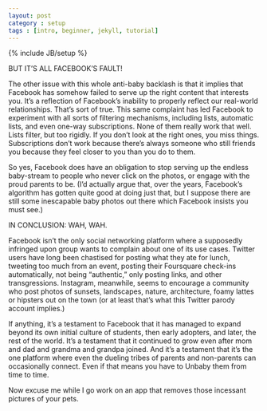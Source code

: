 ```yaml
---
layout: post
category : setup
tags : [intro, beginner, jekyll, tutorial]
---
```

{% include JB/setup %}


BUT IT’S ALL FACEBOOK’S FAULT!

The other issue with this whole anti-baby backlash is that it implies that Facebook has somehow failed to serve up the right content that interests you. It’s a reflection of Facebook’s inability to properly reflect our real-world relationships. That’s sort of true. This same complaint has led Facebook to experiment with all sorts of filtering mechanisms, including lists, automatic lists, and even one-way subscriptions. None of them really work that well. Lists filter, but too rigidly. If you don’t look at the right ones, you miss things. Subscriptions don’t work because there’s always someone who still friends you because they feel closer to you than you do to them.

So yes, Facebook does have an obligation to stop serving up the endless baby-stream to people who never click on the photos, or engage with the proud parents to be. (I’d actually argue that, over the years, Facebook’s algorithm has gotten quite good at doing just that, but I suppose there are still some inescapable baby photos out there which Facebook insists you must see.)

IN CONCLUSION: WAH, WAH.

Facebook isn’t the only social networking platform where a supposedly infringed upon group wants to complain about one of its use cases. Twitter users have long been chastised for posting what they ate for lunch, tweeting too much from an event, posting their Foursquare check-ins automatically, not being “authentic,” only posting links, and other transgressions. Instagram, meanwhile, seems to encourage a community who post photos of sunsets, landscapes, nature, architecture, foamy lattes or hipsters out on the town (or at least that’s what this Twitter parody account implies.)

If anything, it’s a testament to Facebook that it has managed to expand beyond its own initial culture of students, then early adopters, and later, the rest of the world. It’s a testament that it continued to grow even after mom and dad and grandma and grandpa joined. And it’s a testament that it’s the one platform where even the dueling tribes of parents and non-parents can occasionally connect. Even if that means you have to Unbaby them from time to time.

Now excuse me while I go work on an app that removes those incessant pictures of your pets.

